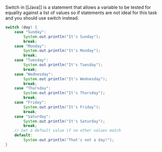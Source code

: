 
Switch in [[Java]] is a statement that allows a variable to be tested for equality against a list of values so if statements are not ideal for this task and you should use switch instead.

```java
switch (day) {
	case "Sunday":
		System.out.println("It's Sunday");
		break;
	case "Monday":
		System.out.println("It's Monday");
		break;
	case "Tuesday":
		System.out.println("It's Tuesday");
		break;
	case "Wednesday":
		System.out.println("It's Wednesday");
		break;
	case "Thursday":
		System.out.println("It's Thursday");
		break;
	case "Friday":
		System.out.println("It's Friday");
		break;
	case "Saturday":
		System.out.println("It's Saturday");
		break;
	// Set a default value if no other values match
	default:
		System.out.println("That's not a day!");
}
```


